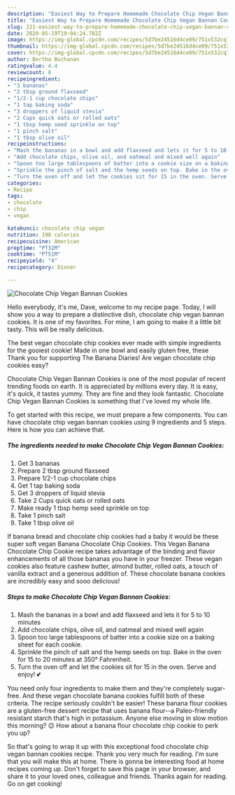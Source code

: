 ```yaml
---
description: "Easiest Way to Prepare Homemade Chocolate Chip Vegan Bannan Cookies"
title: "Easiest Way to Prepare Homemade Chocolate Chip Vegan Bannan Cookies"
slug: 221-easiest-way-to-prepare-homemade-chocolate-chip-vegan-bannan-cookies
date: 2020-05-19T19:04:24.782Z
image: https://img-global.cpcdn.com/recipes/5d7be24516d4ce09/751x532cq70/chocolate-chip-vegan-bannan-cookies-recipe-main-photo.jpg
thumbnail: https://img-global.cpcdn.com/recipes/5d7be24516d4ce09/751x532cq70/chocolate-chip-vegan-bannan-cookies-recipe-main-photo.jpg
cover: https://img-global.cpcdn.com/recipes/5d7be24516d4ce09/751x532cq70/chocolate-chip-vegan-bannan-cookies-recipe-main-photo.jpg
author: Bertha Buchanan
ratingvalue: 4.4
reviewcount: 8
recipeingredient:
- "3 bananas"
- "2 tbsp ground flaxseed"
- "1/2-1 cup chocolate chips"
- "1 tap baking soda"
- "3 droppers of liquid stevia"
- "2 Cups quick oats or rolled oats"
- "1 tbsp hemp seed sprinkle on top"
- "1 pinch salt"
- "1 tbsp olive oil"
recipeinstructions:
- "Mash the bananas in a bowl and add flaxseed and lets it for 5 to 10 minutes"
- "Add chocolate chips, olive oil, and oatmeal and mixed well again"
- "Spoon too large tablespoons of batter into a cookie size on a baking sheet for each cookie."
- "Sprinkle the pinch of salt and the hemp seeds on top. Bake in the oven for 15 to 20 minutes at 350° Fahrenheit."
- "Turn the oven off and let the cookies sit for 15 in the oven. Serve and enjoy! 💕"
categories:
- Recipe
tags:
- chocolate
- chip
- vegan

katakunci: chocolate chip vegan 
nutrition: 198 calories
recipecuisine: American
preptime: "PT32M"
cooktime: "PT51M"
recipeyield: "4"
recipecategory: Dinner

---
```



![Chocolate Chip Vegan Bannan Cookies](https://img-global.cpcdn.com/recipes/5d7be24516d4ce09/751x532cq70/chocolate-chip-vegan-bannan-cookies-recipe-main-photo.jpg)

Hello everybody, it's me, Dave, welcome to my recipe page. Today, I will show you a way to prepare a distinctive dish, chocolate chip vegan bannan cookies. It is one of my favorites. For mine, I am going to make it a little bit tasty. This will be really delicious.

The best vegan chocolate chip cookies ever made with simple ingredients for the gooiest cookie! Made in one bowl and easily gluten free, these Thank you for supporting The Banana Diaries! Are vegan chocolate chip cookies easy?

Chocolate Chip Vegan Bannan Cookies is one of the most popular of recent trending foods on earth. It is appreciated by millions every day. It is easy, it's quick, it tastes yummy. They are fine and they look fantastic. Chocolate Chip Vegan Bannan Cookies is something that I've loved my whole life.


To get started with this recipe, we must prepare a few components. You can have chocolate chip vegan bannan cookies using 9 ingredients and 5 steps. Here is how you can achieve that.

<!--inarticleads1-->

##### The ingredients needed to make Chocolate Chip Vegan Bannan Cookies:

1. Get 3 bananas
1. Prepare 2 tbsp ground flaxseed
1. Prepare 1/2-1 cup chocolate chips
1. Get 1 tap baking soda
1. Get 3 droppers of liquid stevia
1. Take 2 Cups quick oats or rolled oats
1. Make ready 1 tbsp hemp seed sprinkle on top
1. Take 1 pinch salt
1. Take 1 tbsp olive oil


If banana bread and chocolate chip cookies had a baby it would be these super soft vegan Banana Chocolate Chip Cookies. This Vegan Banana Chocolate Chip Cookie recipe takes advantage of the binding and flavor enhancements of all those bananas you have in your freezer. These vegan cookies also feature cashew butter, almond butter, rolled oats, a touch of vanilla extract and a generous addition of. These chocolate banana cookies are incredibly easy and sooo delicious! 

<!--inarticleads2-->

##### Steps to make Chocolate Chip Vegan Bannan Cookies:

1. Mash the bananas in a bowl and add flaxseed and lets it for 5 to 10 minutes
1. Add chocolate chips, olive oil, and oatmeal and mixed well again
1. Spoon too large tablespoons of batter into a cookie size on a baking sheet for each cookie.
1. Sprinkle the pinch of salt and the hemp seeds on top. Bake in the oven for 15 to 20 minutes at 350° Fahrenheit.
1. Turn the oven off and let the cookies sit for 15 in the oven. Serve and enjoy! 💕


You need only four ingredients to make them and they&#39;re completely sugar-free. And these vegan chocolate banana cookies fulfill both of these criteria. The recipe seriously couldn&#39;t be easier! These banana flour cookies are a gluten-free dessert recipe that uses banana flour--a Paleo-friendly resistant starch that&#39;s high in potassium. Anyone else moving in slow motion this morning? 😉 How about a banana flour chocolate chip cookie to perk you up? 

So that's going to wrap it up with this exceptional food chocolate chip vegan bannan cookies recipe. Thank you very much for reading. I'm sure that you will make this at home. There is gonna be interesting food at home recipes coming up. Don't forget to save this page in your browser, and share it to your loved ones, colleague and friends. Thanks again for reading. Go on get cooking!
